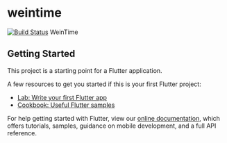 # weintime
[![Build Status](https://app.travis-ci.com/sonata82/weintime.svg?branch=main)](https://app.travis-ci.com/github/sonata82/weintime)
WeinTime

## Getting Started

This project is a starting point for a Flutter application.

A few resources to get you started if this is your first Flutter project:

- [Lab: Write your first Flutter app](https://flutter.dev/docs/get-started/codelab)
- [Cookbook: Useful Flutter samples](https://flutter.dev/docs/cookbook)

For help getting started with Flutter, view our
[online documentation](https://flutter.dev/docs), which offers tutorials,
samples, guidance on mobile development, and a full API reference.
